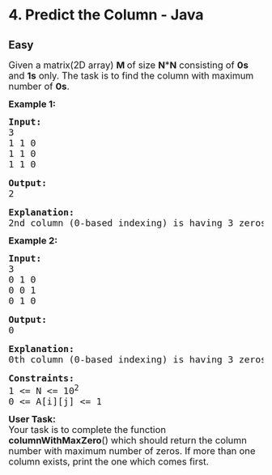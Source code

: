# 4. Predict the Column - Java
## Easy 
<div class="problem-statement">
                <p></p><p><span style="font-size:18px">Given a matrix(2D array) <strong>M </strong>of size <strong>N</strong>*<strong>N</strong> consisting of <strong>0s</strong> and <strong>1s</strong> only. The task is to find the column with maximum number of <strong>0s</strong>.</span></p>

<p><strong><span style="font-size:18px">Example 1:</span></strong></p>

<pre><span style="font-size:18px"><strong>Input:</strong>
3
1 1 0
1 1 0
1 1 0</span>

<strong><span style="font-size:18px">Output:</span></strong>
<span style="font-size:18px">2</span>

<span style="font-size:18px"><strong>Explanation:
</strong>2nd column (0-based indexing) is having 3 zeros which is maximum.
</span></pre>

<p><strong><span style="font-size:18px">Example 2:</span></strong></p>

<pre><span style="font-size:18px"><strong>Input:</strong>
3
0 1 0
0 0 1
0 1 0</span>

<strong><span style="font-size:18px">Output:</span></strong>
<span style="font-size:18px">0</span>

<span style="font-size:18px"><strong>Explanation:
</strong>0th column (0-based indexing) is having 3 zeros which is maximum.</span>

<span style="font-size:18px"><strong>Constraints:</strong>
1 &lt;= N &lt;= 10<sup>2</sup>
0 &lt;= A[i][j] &lt;= 1</span></pre>

<p><span style="font-size:18px"><strong>User Task:</strong><br>
Your task is to complete the function <strong>columnWithMaxZero</strong>() which should return the column number with maximum number of zeros. If more than one column exists, print the one which comes first.</span><br>
&nbsp;</p>
 <p></p>
            </div>